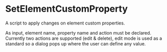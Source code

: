 # SetElementCustomProperty
A script to apply changes on element custom properties.

As input, element name, property name and action must be declared. Currently two actions are supported (edit & delete), edit mode is used as a standard so a dialog pops up where the user can define any value.